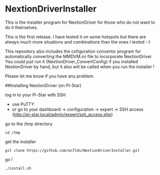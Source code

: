 NextionDriverInstaller
======================

This is the installer program for NextionDriver for those who do
not want to do it theirselves.

This is the first release. I have tested it on some hotspots
but there are always much more situations and combinations than
the ones I tested :-)

This repository also includes the cofiguration convertor program
for automatically converting the MMDVM.ini file to incorporate
NextionDriver.
You could just run it (NextionDriver_ConvertConfig) if you installed
NextionDriver by hand, but it also will be called when you run the
installer !


Please let me know if you have any problem.



##Installing NextionDriver (on Pi-Star)

log in to your Pi-Star with SSH

* use PuTTY
* or go to your dashboard -> configuration -> expert -> SSH access (http://pi-star.local/admin/expert/ssh_access.php)

go to the /tmp directory
```
cd /tmp
```

get the installer
```
git clone https://github.com/on7lds/NextionDriverInstaller.git
```

go !
```
./install.sh
```
